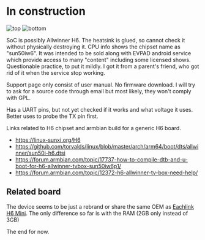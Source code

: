 # In construction

![top](https://github.com/kevinwidjaja21/linux-on-devices/assets/19798208/f5b9c7d5-aef7-4be5-b43a-324bc691d0f0)
![bottom](https://github.com/kevinwidjaja21/linux-on-devices/assets/19798208/4b329421-840e-458d-a190-da39dbf3183d)

SoC is possibly Allwinner H6. The heatsink is glued, so cannot check it without physically destroying it. CPU info shows the chipset name as "sun50iw6". It was intended to be sold along with EVPAD android service which provide access to many "content" including some licensed shows. Questionable practice, to put it mildly. I got it from a parent's friend, who got rid of it when the service stop working.

Support page only consist of user manual. No firmware download. I will try to ask for a source code through email but most likely, they won't comply with GPL.

Has a UART pins, but not yet checked if it works and what voltage it uses. Better uses to probe the TX pin first.

Links related to H6 chipset and armbian build for a generic H6 board.
* https://linux-sunxi.org/H6
* https://github.com/torvalds/linux/blob/master/arch/arm64/boot/dts/allwinner/sun50i-h6.dtsi
* https://forum.armbian.com/topic/17737-how-to-compile-dtb-and-u-boot-for-h6-allwinner-tvbox-sun50iw6p1/
* https://forum.armbian.com/topic/12372-h6-allwinner-tv-box-need-help/

## Related board
The device seems to be just a rebrand or share the same OEM as [Eachlink H6 Mini](https://linux-sunxi.org/Eachlink_H6_Mini). The only difference so far is with the RAM (2GB only instead of 3GB)

The end for now.

